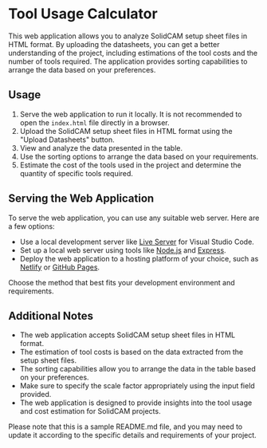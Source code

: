 # Tool Usage Calculator

This web application allows you to analyze SolidCAM setup sheet files in HTML format. By uploading the datasheets, you can get a better understanding of the project, including estimations of the tool costs and the number of tools required. The application provides sorting capabilities to arrange the data based on your preferences.

## Usage

1. Serve the web application to run it locally. It is not recommended to open the `index.html` file directly in a browser.
2. Upload the SolidCAM setup sheet files in HTML format using the "Upload Datasheets" button.
3. View and analyze the data presented in the table.
4. Use the sorting options to arrange the data based on your requirements.
5. Estimate the cost of the tools used in the project and determine the quantity of specific tools required.

## Serving the Web Application

To serve the web application, you can use any suitable web server. Here are a few options:

- Use a local development server like [Live Server](https://marketplace.visualstudio.com/items?itemName=ritwickdey.LiveServer) for Visual Studio Code.
- Set up a local web server using tools like [Node.js](https://nodejs.org/) and [Express](https://expressjs.com/).
- Deploy the web application to a hosting platform of your choice, such as [Netlify](https://www.netlify.com/) or [GitHub Pages](https://pages.github.com/).

Choose the method that best fits your development environment and requirements.

## Additional Notes

- The web application accepts SolidCAM setup sheet files in HTML format.
- The estimation of tool costs is based on the data extracted from the setup sheet files.
- The sorting capabilities allow you to arrange the data in the table based on your preferences.
- Make sure to specify the scale factor appropriately using the input field provided.
- The web application is designed to provide insights into the tool usage and cost estimation for SolidCAM projects.

Please note that this is a sample README.md file, and you may need to update it according to the specific details and requirements of your project.